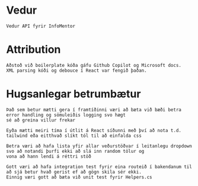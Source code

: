 # Vedur
    Vedur API fyrir InfoMentor


# Attribution
    Aðstoð við boilerplate kóða gáfu Github Copilot og Microsoft docs. 
    XML parsing kóði og debouce í React var fengið þaðan.

# Hugsanlegar betrumbætur
    Það sem betur mætti gera í framtíðinni væri að bæta við bæði betra error handling og sömuleiðis logging svo hægt
    sé að greina villur frekar

    Eyða mætti meiri tíma í útlit á React síðunni með því að nota t.d. tailwind eða eitthvað slíkt tól til að einfalda css

    Betra væri að hafa lista yfir allar veðurstöðvar í leitanlegu dropdown svo að notandi þurfi ekki að slá inn random tölur og 
    vona að hann lendi á réttri stöð

    Gott væri að hafa integration test fyrir eina routeið í bakendanum til að sjá betur hvað gerist ef að gögn skila sér ekki.
    Einnig væri gott að bæta við unit test fyrir Helpers.cs

    